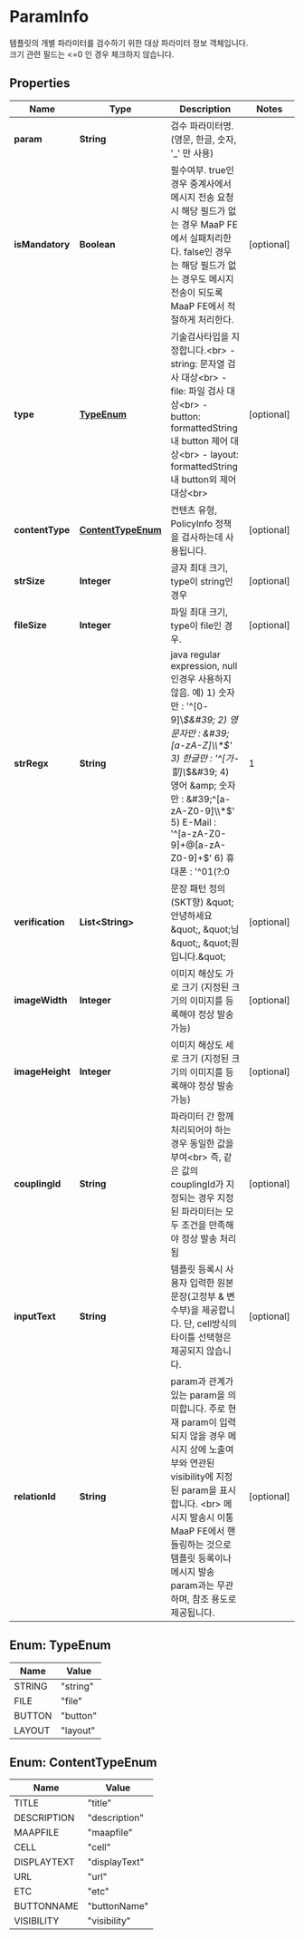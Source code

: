 

# ParamInfo

템플릿의 개별 파라미터를 검수하기 위한 대상 파라미터 정보 객체입니다. <br> 크기 관련 필드는 <=0 인 경우 체크하지 않습니다. 

## Properties

| Name | Type | Description | Notes |
|------------ | ------------- | ------------- | -------------|
|**param** | **String** | 검수 파라미터명. (영문, 한글, 숫자, &#39;_&#39; 만 사용) |  |
|**isMandatory** | **Boolean** | 필수여부. true인 경우 중계사에서 메시지 전송 요청 시 해당 필드가 없는 경우 MaaP FE에서 실패처리한다. false인 경우는 해당 필드가 없는 경우도 메시지 전송이 되도록 MaaP FE에서 적절하게 처리한다.  |  [optional] |
|**type** | [**TypeEnum**](#TypeEnum) | 기술검사타입을 지정합니다.&lt;br&gt; - string: 문자열 검사 대상&lt;br&gt; - file: 파일 검사 대상&lt;br&gt; - button: formattedString 내 button 제어 대상&lt;br&gt; - layout: formattedString 내 button외 제어 대상&lt;br&gt;  |  [optional] |
|**contentType** | [**ContentTypeEnum**](#ContentTypeEnum) | 컨텐츠 유형, PolicyInfo 정책을 검사하는데 사용됩니다.  |  [optional] |
|**strSize** | **Integer** | 글자 최대 크기, type이 string인 경우 |  [optional] |
|**fileSize** | **Integer** | 파일 최대 크기, type이 file인 경우. |  [optional] |
|**strRegx** | **String** | java regular expression, null 인경우 사용하지 않음. 예)      1) 숫자만 : &#39;^[0-9]\\*$&#39;     2) 영문자만 : &#39;[a-zA-Z]\\*$&#39;     3) 한글만 : &#39;^[가-힣]\\*$&#39;     4) 영어 &amp; 숫자만 : &#39;^[a-zA-Z0-9]\\*$&#39;     5) E-Mail : &#39;^[a-zA-Z0-9]+@[a-zA-Z0-9]+$&#39;     6) 휴대폰 : &#39;^01(?:0|1|[6-9])-(?:\\d{3}|\\d{4})-\\d{4}$&#39;     7) 일반전화 : &#39;^\\d{2,3}-\\d{3,4}-\\d{4}$&#39;     8) 주민등록번호 : &#39;\\d{6}\\-[1-4]\\d{6}&#39;     9) IP 주소 : &#39;([0-9]{1,3})\\.([0-9]{1,3})\\.([0-9]{1,3})\\.([0-9]{1,3})&#39;    |  [optional] |
|**verification** | **List&lt;String&gt;** | 문장 패턴 정의 (SKT향) \&quot;안녕하세요\&quot;, \&quot;님 \&quot;, \&quot;원입니다.\&quot;  |  [optional] |
|**imageWidth** | **Integer** | 이미지 해상도 가로 크기 (지정된 크기의 이미지를 등록해야 정상 발송 가능) |  [optional] |
|**imageHeight** | **Integer** | 이미지 해상도 세로 크기 (지정된 크기의 이미지를 등록해야 정상 발송 가능) |  [optional] |
|**couplingId** | **String** | 파라미터 간 함께 처리되어야 하는 경우 동일한 값을 부여&lt;br&gt; 즉, 같은 값의 couplingId가 지정되는 경우 지정된 파라미터는 모두 조건을 만족해야 정상 발송 처리됨  |  [optional] |
|**inputText** | **String** | 템플릿 등록시 사용자 입력한 원본 문장(고정부 &amp; 변수부)을 제공합니다. 단, cell방식의 타이틀 선택형은 제공되지 않습니다.  |  [optional] |
|**relationId** | **String** | param과 관계가 있는 param을 의미합니다. 주로 현재 param이 입력되지 않을 경우 메시지 상에 노출여부와 연관된 visibility에 지정된 param을 표시합니다. &lt;br&gt; 메시지 발송시 이통MaaP FE에서 핸들링하는 것으로 템플릿 등록이나 메시지 발송 param과는 무관하며, 참조 용도로 제공됩니다.  |  [optional] |



## Enum: TypeEnum

| Name | Value |
|---- | -----|
| STRING | &quot;string&quot; |
| FILE | &quot;file&quot; |
| BUTTON | &quot;button&quot; |
| LAYOUT | &quot;layout&quot; |



## Enum: ContentTypeEnum

| Name | Value |
|---- | -----|
| TITLE | &quot;title&quot; |
| DESCRIPTION | &quot;description&quot; |
| MAAPFILE | &quot;maapfile&quot; |
| CELL | &quot;cell&quot; |
| DISPLAYTEXT | &quot;displayText&quot; |
| URL | &quot;url&quot; |
| ETC | &quot;etc&quot; |
| BUTTONNAME | &quot;buttonName&quot; |
| VISIBILITY | &quot;visibility&quot; |



